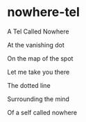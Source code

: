 nowhere-tel
===========

A Tel Called Nowhere

At the vanishing dot

On the map of the spot

Let me take you there

The dotted line

Surrounding the mind

Of a self called nowhere
